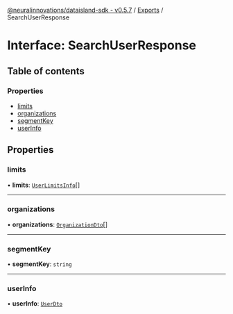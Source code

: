 [@neuralinnovations/dataisland-sdk - v0.5.7](../../README.md) / [Exports](../modules.md) / SearchUserResponse

# Interface: SearchUserResponse

## Table of contents

### Properties

- [limits](SearchUserResponse.md#limits)
- [organizations](SearchUserResponse.md#organizations)
- [segmentKey](SearchUserResponse.md#segmentkey)
- [userInfo](SearchUserResponse.md#userinfo)

## Properties

### limits

• **limits**: [`UserLimitsInfo`](UserLimitsInfo.md)[]

___

### organizations

• **organizations**: [`OrganizationDto`](OrganizationDto.md)[]

___

### segmentKey

• **segmentKey**: `string`

___

### userInfo

• **userInfo**: [`UserDto`](UserDto.md)
